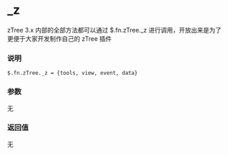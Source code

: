 # _z

zTree 3.x 内部的全部方法都可以通过 $.fn.zTree._z 进行调用，开放出来是为了更便于大家开发制作自己的 zTree 插件

### 说明
    $.fn.zTree._z = {tools, view, event, data}

### 参数
无

### 返回值
无